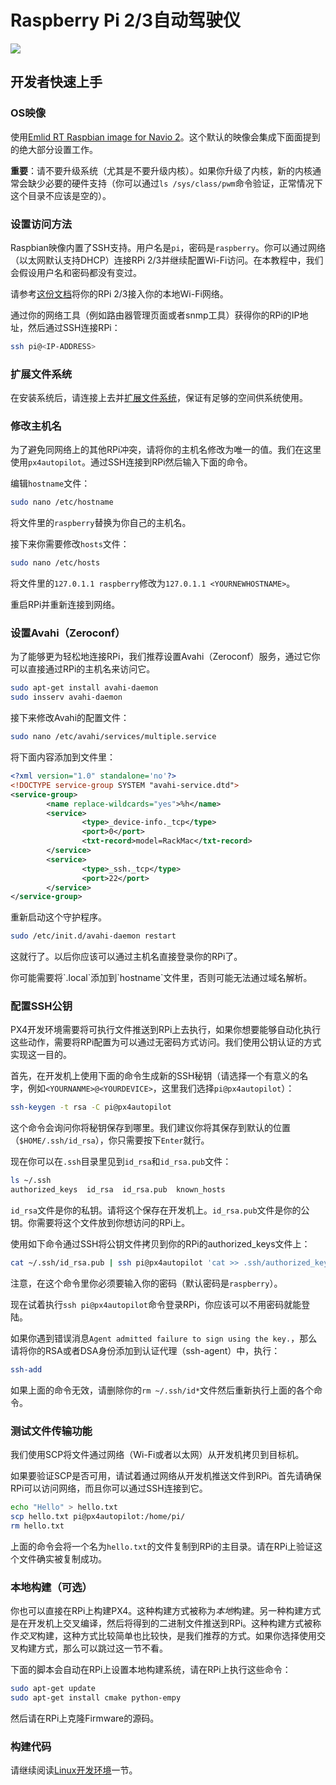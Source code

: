 # Raspberry Pi 2/3自动驾驶仪

![](images/hardware/hardware-rpi2.jpg)

## 开发者快速上手

### OS映像

使用[Emlid RT Raspbian image for Navio 2](https://docs.emlid.com/navio2/Navio-APM/configuring-raspberry-pi/)。这个默认的映像会集成下面面提到的绝大部分设置工作。

**重要**：请不要升级系统（尤其是不要升级内核）。如果你升级了内核，新的内核通常会缺少必要的硬件支持（你可以通过`ls /sys/class/pwm`命令验证，正常情况下这个目录不应该是空的）。

### 设置访问方法

Raspbian映像内置了SSH支持。用户名是`pi`，密码是`raspberry`。你可以通过网络（以太网默认支持DHCP）连接RPi 2/3并继续配置Wi-Fi访问。在本教程中，我们会假设用户名和密码都没有变过。

请参考[这份文档](https://www.raspberrypi.org/documentation/configuration/wireless/wireless-cli.md)将你的RPi 2/3接入你的本地Wi-Fi网络。

通过你的网络工具（例如路由器管理页面或者snmp工具）获得你的RPi的IP地址，然后通过SSH连接RPi：

<div class="host-code"></div>

```sh
ssh pi@<IP-ADDRESS>
```

### 扩展文件系统

在安装系统后，请连接上去并[扩展文件系统](https://www.raspberrypi.org/documentation/configuration/raspi-config.md)，保证有足够的空间供系统使用。

### 修改主机名

为了避免同网络上的其他RPi冲突，请将你的主机名修改为唯一的值。我们在这里使用`px4autopilot`。通过SSH连接到RPi然后输入下面的命令。

编辑`hostname`文件：

```sh
sudo nano /etc/hostname
```

将文件里的```raspberry```替换为你自己的主机名。

接下来你需要修改`hosts`文件：

```sh
sudo nano /etc/hosts
```

将文件里的```127.0.1.1 raspberry```修改为```127.0.1.1 <YOURNEWHOSTNAME>```。

重启RPi并重新连接到网络。

### 设置Avahi（Zeroconf）

为了能够更为轻松地连接RPi，我们推荐设置Avahi（Zeroconf）服务，通过它你可以直接通过RPi的主机名来访问它。

```sh
sudo apt-get install avahi-daemon
sudo insserv avahi-daemon
```
接下来修改Avahi的配置文件：

```sh
sudo nano /etc/avahi/services/multiple.service
```

将下面内容添加到文件里：

```xml
<?xml version="1.0" standalone='no'?>
<!DOCTYPE service-group SYSTEM "avahi-service.dtd">
<service-group>
        <name replace-wildcards="yes">%h</name>
        <service>
                <type>_device-info._tcp</type>
                <port>0</port>
                <txt-record>model=RackMac</txt-record>
        </service>
        <service>
                <type>_ssh._tcp</type>
                <port>22</port>
        </service>
</service-group>

```

重新启动这个守护程序。

```sh
sudo /etc/init.d/avahi-daemon restart
```

这就行了。以后你应该可以通过主机名直接登录你的RPi了。

<aside class="tip">
你可能需要将`.local`添加到`hostname`文件里，否则可能无法通过域名解析。
</aside>

### 配置SSH公钥

PX4开发环境需要将可执行文件推送到RPi上去执行，如果你想要能够自动化执行这些动作，需要将RPi配置为可以通过无密码方式访问。我们使用公钥认证的方式实现这一目的。

首先，在开发机上使用下面的命令生成新的SSH秘钥（请选择一个有意义的名字，例如```<YOURNANME>@<YOURDEVICE>```，这里我们选择```pi@px4autopilot```）：

<div class="host-code"></div>

```sh
ssh-keygen -t rsa -C pi@px4autopilot
```

这个命令会询问你将秘钥保存到哪里。我们建议你将其保存到默认的位置（`$HOME/.ssh/id_rsa`），你只需要按下`Enter`就行。

现在你可以在```.ssh```目录里见到```id_rsa```和```id_rsa.pub```文件：

<div class="host-code"></div>

```sh
ls ~/.ssh
authorized_keys  id_rsa  id_rsa.pub  known_hosts
```

```id_rsa```文件是你的私钥。请将这个保存在开发机上。```id_rsa.pub```文件是你的公钥。你需要将这个文件放到你想访问的RPi上。

使用如下命令通过SSH将公钥文件拷贝到你的RPi的authorized_keys文件上：

<div class="host-code"></div>

```sh
cat ~/.ssh/id_rsa.pub | ssh pi@px4autopilot 'cat >> .ssh/authorized_keys'
```

注意，在这个命令里你必须要输入你的密码（默认密码是`raspberry`）。

现在试着执行```ssh pi@px4autopilot```命令登录RPi，你应该可以不用密码就能登陆。

如果你遇到错误消息```Agent admitted failure to sign using the key.```，那么请将你的RSA或者DSA身份添加到认证代理（ssh-agent）中，执行：

<div class="host-code"></div>

```sh
ssh-add
```

如果上面的命令无效，请删除你的```rm ~/.ssh/id*```文件然后重新执行上面的各个命令。

### 测试文件传输功能

我们使用SCP将文件通过网络（Wi-Fi或者以太网）从开发机拷贝到目标机。

如果要验证SCP是否可用，请试着通过网络从开发机推送文件到RPi。首先请确保RPi可以访问网络，而且你可以通过SSH连接到它。

<div class="host-code"></div>

```sh
echo "Hello" > hello.txt
scp hello.txt pi@px4autopilot:/home/pi/
rm hello.txt
```

上面的命令会将一个名为`hello.txt`的文件复制到RPi的主目录。请在RPi上验证这个文件确实被复制成功。

### 本地构建（可选）

你也可以直接在RPi上构建PX4。这种构建方式被称为*本地*构建。另一种构建方式是在开发机上交叉编译，然后将得到的二进制文件推送到RPi。这种构建方式被称作*交叉*构建，这种方式比较简单也比较快，是我们推荐的方式。如果你选择使用交叉构建方式，那么可以跳过这一节不看。

下面的脚本会自动在RPi上设置本地构建系统，请在RPi上执行这些命令：

```sh
sudo apt-get update
sudo apt-get install cmake python-empy
```

然后请在RPi上克隆Firmware的源码。


### 构建代码

请继续阅读[Linux开发环境](starting-installing-linux.md)一节。
